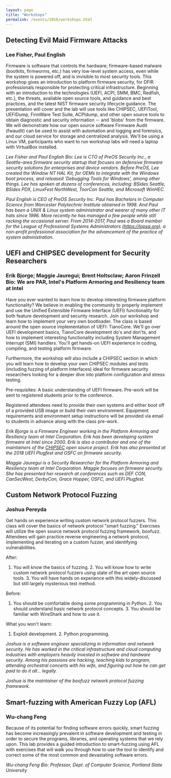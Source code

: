 ```yaml
---
layout: page
title: "Workshops"
permalink: /events/2018/workshops.html
---
```


<a name="Evil Maid"></a>

##  Detecting Evil Maid Firmware Attacks 

### Lee Fisher, Paul English

Firmware is software that controls the hardware; firmware-based malware (bootkits, firmworms, etc.) has very low-level system access, even while the system is powered off, and is invisible to most security tools. This workshop gives an introduction to platform firmware security, for DFIR professionals responsible for protecting critical infrastructure. Beginning with an introduction to the technologies (UEFI, ACPI, SMM, BMC, Redfish, etc.), the threats, available open source tools, and guidance and best practices, and the latest NIST firmware security lifecycle guidance. The presentation will cover and the lab will use tools like CHIPSEC, UEFITool, UEFIDump, FirmWare Test Suite, ACPIdump, and other open source tools to obtain diagnostic and security information -- and 'blobs' from the firmware. We will demonstrate how our open source software Firmware Audit (fwaudit) can be used to assist with automation and logging and forensics, and our cloud service for storage and centralized analysis. We'll be using a Linux VM, participants who want to run workshop labs will need a laptop with VirtualBox installed.

*Lee Fisher and Paul English Bio: Lee is CTO of PreOS Security Inc., a Seattle-area firmware security startup that focuses on defensive firmware security solutions for enterprises and device vendors. Before PreOS, Lee created the Window NT HAL Kit, for OEMs to integrate with the Windows boot process, and released 'Debugging Tools for Windows', among other things. Lee has spoken at dozens of conferences, including: BSides Seattle, BSides PDX, LinuxFest NorthWest, ToorCon Seattle, and Microsoft WinHEC.*

*Paul English is CEO of PreOS Security Inc. Paul has Bachelors in Computer Science from Worcester Polytechnic Institute obtained in 1998. And Paul has been a UNIX & Linux system administrator and wearer of many other IT hats since 1996. More recently he has managed a few people while still racking the occasional server. From 2014-2017, Paul was a Board member for the League of Professional Systems Administrators (https://lopsa.org), a non-profit professional association for the advancement of the practice of system administration.*

<a name="Chipsec"></a>

## UEFI and CHIPSEC development for Security Researchers

### Erik Bjorge; Maggie Jauregui; Brent Holtsclaw; Aaron Frinzell Bio: We are PAR, Intel's Platform Armoring and Resiliency team at Intel

Have you ever wanted to learn how to develop interesting firmware platform functionality? We believe in enabling the community to properly implement and use the Unified Extensible Firmware Interface (UEFI) functionality for both feature development and security research. Join our workshop and learn how to implement your very own bootloader. The class is based around the open source implementation of UEFI: TianoCore. We'll go over UEFI development basics, TianoCore development do's and don'ts, and how to implement interesting functionality including System Management Interrupt (SMI) handlers. You'll get hands-on UEFI experience in coding, compiling, and testing platform firmware.

Furthermore, the workshop will also include a CHIPSEC section in which you will learn how to develop your own CHIPSEC modules and tests (including fuzzing of platform interfaces) ideal for firmware security researchers looking for a deeper dive into platform configuration and stress testing.

Pre-requisites: A basic understanding of UEFI firmware. Pre-work will be sent to registered students prior to the conference.

Registered attendees need to provide their own systems and either boot off of a provided USB image or build their own environment. Equipment requirements and environment setup instructions will be provided via email to students in advance along with the class pre-work.

*Erik Bjorge is a Firmware Engineer working in the Platform Armoring and Resiliency team at Intel Corporation. Erik has been developing system firmware at Intel since 2000. Erik is also a contributor and one of the maintainers of the [CHIPSEC](https://github.com/chipsec/chipsec) open source project. Erik has also presented at the 2018 UEFI Plugfest and OSFC on firmware security.*

*Maggie Jauregui is a Security Researcher for the Platform Armoring and Resiliency team at Intel Corporation. Maggie focuses on firmware security. She has presented her research at conferences such as DEF CON, CanSecWest, DerbyCon, Grace Hopper, OSFC, and UEFI Plugfest.*

<a name="Network Fuzzing"></a>

## Custom Network Protocol Fuzzing

### Joshua Pereyda 

Get hands on experience writing custom network protocol fuzzers. This class will cover the basics of network protocol "smart fuzzing." Exercises will utilize the open source network protocol fuzzing framework, boofuzz. Attendees will gain practice reverse engineering a network protocol, implementing and iterating on a custom fuzzer, and identifying vulnerabilities.

After:

1. You will know the basics of fuzzing. 2. You will know how to write custom network protocol fuzzers using state of the art open source tools. 3. You will have hands on experience with this widely-discussed but still largely mysterious test method.

Before:

1. You should be comfortable doing some programming in Python. 2. You should understand basic network protocol concepts. 3. You should be familiar with WireShark and how to use it.

What you won't learn:

1. Exploit development. 2. Python programming.

*Joshua is a software engineer specializing in information and network security. He has worked in the critical infrastructure and cloud computing industries with employers heavily invested in software and hardware security. Among his passions are hacking, teaching kids to program, attending orchestral concerts with his wife, and figuring out how he can get paid to do it all... legally.*

*Joshua is the maintainer of the boofuzz network protocol fuzzing framework.*

<a name="AFL"></a>

## Smart-fuzzing with American Fuzzy Lop (AFL)

### Wu-chang Feng

Because of its potential for finding software errors quickly, smart fuzzing has become increasingly prevalent in software development and testing in order to secure the programs, libraries, and operating systems that we rely upon. This lab provides a guided introduction to smart-fuzzing using AFL with exercises that will walk you through how to use the tool to identify and correct some of the most common and devastating software errors.

*Wu-chang Feng Bio: Professor, Dept. of Computer Science, Portland State University*

<!--
<a name=""></a>
## Title
### Authors
Abstract
*Bio*
-->

